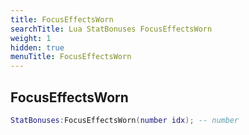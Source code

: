 ```yaml
---
title: FocusEffectsWorn
searchTitle: Lua StatBonuses FocusEffectsWorn
weight: 1
hidden: true
menuTitle: FocusEffectsWorn
---
```

## FocusEffectsWorn
```lua
StatBonuses:FocusEffectsWorn(number idx); -- number
```